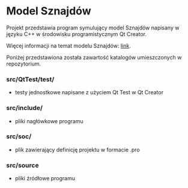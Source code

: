 # Model Sznajdów

Projekt przedstawia program symulujący model Sznajdów napisany w języku C++ w środowisku programistycznym Qt Creator.


Więcej informacji na temat modelu Sznajdów: [link](https://en.wikipedia.org/wiki/Sznajd_model).

Poniżej przedstawiona została zawartość katalogów umieszczonych w repozytorium.

### src/QtTest/test/
* testy jednostkowe napisane z użyciem Qt Test w Qt Creator

### src/include/
* pliki nagłówkowe programu

### src/soc/
* plik zawierający definicję projektu w formacie .pro

### src/source
* pliki źródłowe programu

